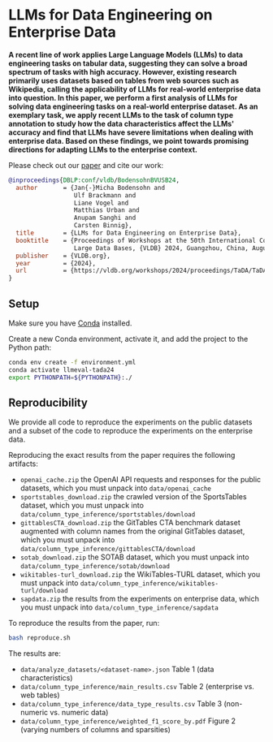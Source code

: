 # LLMs for Data Engineering on Enterprise Data

**A recent line of work applies Large Language Models (LLMs) to data engineering tasks on tabular data, suggesting
they can solve a broad spectrum of tasks with high accuracy. However, existing research primarily uses datasets
based on tables from web sources such as Wikipedia, calling the applicability of LLMs for real-world enterprise data
into question. In this paper, we perform a first analysis of LLMs for solving data engineering tasks on a real-world
enterprise dataset. As an exemplary task, we apply recent LLMs to the task of column type annotation to study how
the data characteristics affect the LLMs' accuracy and find that LLMs have severe limitations when dealing with
enterprise data. Based on these findings, we point towards promising directions for adapting LLMs to the enterprise
context.**

Please check out our [paper](https://vldb.org/workshops/2024/proceedings/TaDA/TaDA.4.pdf) and cite our work:

```bibtex
@inproceedings{DBLP:conf/vldb/BodensohnBVUSB24,
  author       = {Jan{-}Micha Bodensohn and
                  Ulf Brackmann and
                  Liane Vogel and
                  Matthias Urban and
                  Anupam Sanghi and
                  Carsten Binnig},
  title        = {LLMs for Data Engineering on Enterprise Data},
  booktitle    = {Proceedings of Workshops at the 50th International Conference on Very
                  Large Data Bases, {VLDB} 2024, Guangzhou, China, August 26-30, 2024},
  publisher    = {VLDB.org},
  year         = {2024},
  url          = {https://vldb.org/workshops/2024/proceedings/TaDA/TaDA.4.pdf}
}
```

## Setup

Make sure you have [Conda](https://docs.conda.io/projects/miniconda/en/latest/) installed.

Create a new Conda environment, activate it, and add the project to the Python path:

```bash
conda env create -f environment.yml
conda activate llmeval-tada24
export PYTHONPATH=${PYTHONPATH}:./
```

## Reproducibility

We provide all code to reproduce the experiments on the public datasets and a subset of the code to reproduce the
experiments on the enterprise data.

Reproducing the exact results from the paper requires the following artifacts:

* `openai_cache.zip` the OpenAI API requests and responses for the public datasets, which you must unpack
  into `data/openai_cache`
* `sportstables_download.zip` the crawled version of the SportsTables dataset, which you must unpack
  into `data/column_type_inference/sportstables/download`
* `gittablesCTA_download.zip` the GitTables CTA benchmark dataset augmented with column names from the original
  GitTables dataset, which you must unpack into `data/column_type_inference/gittablesCTA/download`
* `sotab_download.zip` the SOTAB dataset, which you must unpack into `data/column_type_inference/sotab/download`
* `wikitables-turl_download.zip` the WikiTables-TURL dataset, which you must unpack
  into `data/column_type_inference/wikitables-turl/download`
* `sapdata.zip` the results from the experiments on enterprise data, which you must unpack
  into `data/column_type_inference/sapdata`

To reproduce the results from the paper, run:

```bash
bash reproduce.sh
```

The results are:

* `data/analyze_datasets/<dataset-name>.json` Table 1 (data characteristics)
* `data/column_type_inference/main_results.csv` Table 2 (enterprise vs. web tables)
* `data/column_type_inference/data_type_results.csv` Table 3 (non-numeric vs. numeric data)
* `data/column_type_inference/weighted_f1_score_by.pdf` Figure 2 (varying numbers of columns and sparsities)
